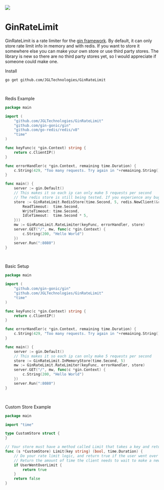 <a href="https://jgltechnologies.com/discord">
<img src="https://discord.com/api/guilds/844418702430175272/embed.png">
</a>

# GinRateLimit

GinRateLimit is a rate limiter for the <a href="https://github.com/gin-gonic/gin">gin framework</a>. By default, it can
only store rate limit info in memory and with redis. If you want to store it somewhere else you can make your own store
or use third party stores. The library is new so there are no third party stores yet, so I would appreciate if someone
could make one.

Install

 ```shell
 go get github.com/JGLTechnologies/GinRateLimit
```

<br>

Redis Example

```go
package main

import (
	"github.com/JGLTechnologies/GinRateLimit"
	"github.com/gin-gonic/gin"
	"github.com/go-redis/redis/v8"
	"time"
)

func keyFunc(c *gin.Context) string {
	return c.ClientIP()
}

func errorHandler(c *gin.Context, remaining time.Duration) {
	c.String(429, "Too many requests. Try again in "+remaining.String())
}

func main() {
	server := gin.Default()
	// This makes it so each ip can only make 5 requests per second
	// The redis store is still being tested. If you experience any bugs, report it on our GitHub or make a pull request to fix it.
	store := GinRateLimit.RedisStore(time.Second, 5, redis.NewClient(&redis.Options{
		ReadTimeout:  time.Second,
		WriteTimeout: time.Second,
		IdleTimeout:  time.Second * 5,
	}))
	mw := GinRateLimit.RateLimiter(keyFunc, errorHandler, store)
	server.GET("/", mw, func(c *gin.Context) {
		c.String(200, "Hello World")
	})
	server.Run(":8080")
}
```

<br>

Basic Setup

```go
package main

import (
	"github.com/gin-gonic/gin"
	"github.com/JGLTechnologies/GinRateLimit"
	"time"
)

func keyFunc(c *gin.Context) string {
	return c.ClientIP()
}

func errorHandler(c *gin.Context, remaining time.Duration) {
	c.String(429, "Too many requests. Try again in "+remaining.String())
}

func main() {
	server := gin.Default()
	// This makes it so each ip can only make 5 requests per second
	store := GinRateLimit.InMemoryStore(time.Second, 5)
	mw := GinRateLimit.RateLimiter(keyFunc, errorHandler, store)
	server.GET("/", mw, func(c *gin.Context) {
		c.String(200, "Hello World")
	})
	server.Run(":8080")
}
```

<br>

Custom Store Example

```go
package main

import "time"

type CustomStore struct {
}

// Your store must have a method called Limit that takes a key and returns a bool
func (s *CustomStore) Limit(key string) (bool, time.Duration) {
	// Do your rate limit logic, and return true if the user went over the rate limit, otherwise return false
	// Return the amount of time the client needs to wait to make a new request
	if UserWentOverLimit {
		return true
	}
	return false
}
```